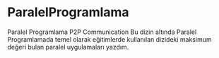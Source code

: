 # ParalelProgramlama
Paralel Programlama P2P Communication
Bu dizin altında Paralel Programlamada temel olarak eğitimlerde kullanılan dizideki maksimum değeri bulan paralel uygulamaları yazdım. 
